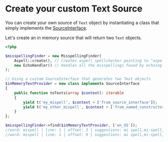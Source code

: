 # Create your custom Text Source

You can create your own source of `Text` object by instantiating a class
that simply implements the [SourceInterface](https://github.com/tigitz/php-spellchecker/blob/master/src/Source/SourceInterface.php).

Let's create an in memory source that will return two `Text` objects.

```php
<?php

$misspellingFinder = new MisspellingFinder(
    Aspell::create(), // Creates aspell spellchecker pointing to "aspell" as it's binary path
    new EchoHandler() // Handles all the misspellings found by echoing their information
);

// Using a custom SourceInterface that generates two Text objects
$inMemoryTextProvider = new class implements SourceInterface
{
    public function toTexts(array $context): iterable
    {
        yield t('my_mispell', $context + ['from_source_interface']);
        yield t('my_other_mispell', $context + ['from_named_constructor']);
    }
};

$misspellingFinder->find($inMemoryTextProvider, ['en_US']);
//word: mispell | line: 1 | offset: 3 | suggestions: mi spell,mi-spell,misspell,... | context: ["from_source_interface"]
//word: mispell | line: 1 | offset: 9 | suggestions: mi spell,mi-spell,misspell,... | context: ["from_named_constructor"]

```
